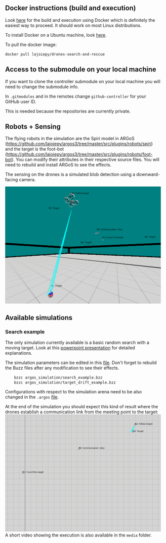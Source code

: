 ## Docker instructions (build and execution)
Look [here](docker/devel/instructions.md) for the build and execution using Docker which is definitely the easiest way to proceed. It should work on most Linux distributions.

To install Docker on a Ubuntu machine, look [here](https://docs.docker.com/engine/install/ubuntu/).

To pull the docker image:
```
docker pull lajoiepy/drones-search-and-rescue
```

## Access to the submodule on your local machine
If you want to clone the controller submodule on your local machine you will need to change the submodule info.

In `.gitmodules` and in the remotes change `github-controller` for your GitHub user ID. 

This is needed because the repositories are currently private.

## Robots + Sensing
The flying robots in the simulation are the Spiri model in ARGoS (https://github.com/lajoiepy/argos3/tree/master/src/plugins/robots/spiri) and the target is the foot-bot (https://github.com/lajoiepy/argos3/tree/master/src/plugins/robots/foot-bot). You can modify their attributes in their respective source files. You will need to rebuild and install ARGoS to see the effects.

The sensing on the drones is a simulated blob detection using a downward-facing camera.

![Blob detection](media/simulated_detection.png)

## Available simulations
### Search example
The only simulation currently available is a basic random search with a moving target.
Look at this [powerpoint presentation](https://drive.google.com/file/d/1vOhjvG5sr929v2155TVERvIOgHaiopc5/view?usp=sharing) for detailed explanations.

The simulation parameters can be edited in this [file](argos_simulation/config/search_example/parameters.bzz). Don't forget to rebuild the Buzz files after any modification to see their effects.
```
    bzzc argos_simulation/search_example.bzz
    bzzc argos_simulation/target_drift_example.bzz
```
Configurations with respect to the simulation arena need to be also changed in the `.argos` [file](argos_simulation/search_example.argos).

At the end of the simulation you should expect this kind of result where the drones establish a communication link from the meeting point to the target:
![Expected result](media/expected_result.png)
A short video showing the execution is also available in the `media` folder.